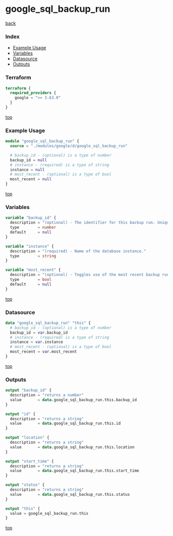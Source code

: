 # google_sql_backup_run

[back](../google.md)

### Index

- [Example Usage](#example-usage)
- [Variables](#variables)
- [Datasource](#datasource)
- [Outputs](#outputs)

### Terraform

```terraform
terraform {
  required_providers {
    google = ">= 3.63.0"
  }
}
```

[top](#index)

### Example Usage

```terraform
module "google_sql_backup_run" {
  source = "./modules/google/d/google_sql_backup_run"

  # backup_id - (optional) is a type of number
  backup_id = null
  # instance - (required) is a type of string
  instance = null
  # most_recent - (optional) is a type of bool
  most_recent = null
}
```

[top](#index)

### Variables

```terraform
variable "backup_id" {
  description = "(optional) - The identifier for this backup run. Unique only for a specific Cloud SQL instance. If left empty and multiple backups exist for the instance, most_recent must be set to true."
  type        = number
  default     = null
}

variable "instance" {
  description = "(required) - Name of the database instance."
  type        = string
}

variable "most_recent" {
  description = "(optional) - Toggles use of the most recent backup run if multiple backups exist for a Cloud SQL instance."
  type        = bool
  default     = null
}
```

[top](#index)

### Datasource

```terraform
data "google_sql_backup_run" "this" {
  # backup_id - (optional) is a type of number
  backup_id = var.backup_id
  # instance - (required) is a type of string
  instance = var.instance
  # most_recent - (optional) is a type of bool
  most_recent = var.most_recent
}
```

[top](#index)

### Outputs

```terraform
output "backup_id" {
  description = "returns a number"
  value       = data.google_sql_backup_run.this.backup_id
}

output "id" {
  description = "returns a string"
  value       = data.google_sql_backup_run.this.id
}

output "location" {
  description = "returns a string"
  value       = data.google_sql_backup_run.this.location
}

output "start_time" {
  description = "returns a string"
  value       = data.google_sql_backup_run.this.start_time
}

output "status" {
  description = "returns a string"
  value       = data.google_sql_backup_run.this.status
}

output "this" {
  value = google_sql_backup_run.this
}
```

[top](#index)